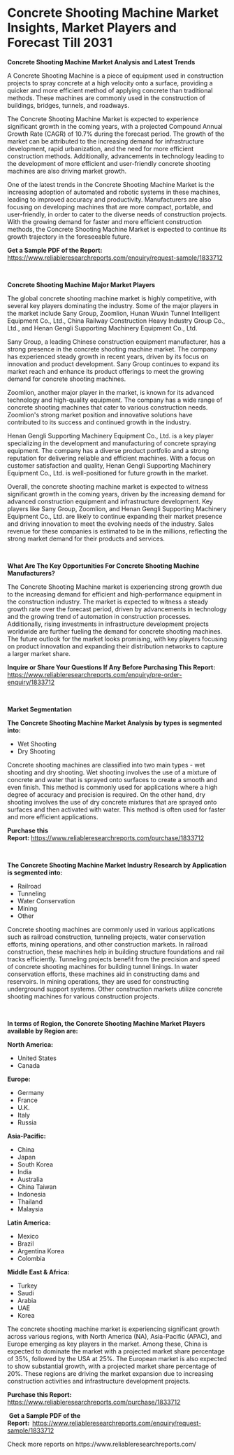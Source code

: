 <p><h1>Concrete Shooting Machine Market Insights, Market Players and Forecast Till 2031</h1></p><p><strong>Concrete Shooting Machine Market Analysis and Latest Trends</strong></p>
<p><p>A Concrete Shooting Machine is a piece of equipment used in construction projects to spray concrete at a high velocity onto a surface, providing a quicker and more efficient method of applying concrete than traditional methods. These machines are commonly used in the construction of buildings, bridges, tunnels, and roadways.</p><p>The Concrete Shooting Machine Market is expected to experience significant growth in the coming years, with a projected Compound Annual Growth Rate (CAGR) of 10.7% during the forecast period. The growth of the market can be attributed to the increasing demand for infrastructure development, rapid urbanization, and the need for more efficient construction methods. Additionally, advancements in technology leading to the development of more efficient and user-friendly concrete shooting machines are also driving market growth.</p><p>One of the latest trends in the Concrete Shooting Machine Market is the increasing adoption of automated and robotic systems in these machines, leading to improved accuracy and productivity. Manufacturers are also focusing on developing machines that are more compact, portable, and user-friendly, in order to cater to the diverse needs of construction projects. With the growing demand for faster and more efficient construction methods, the Concrete Shooting Machine Market is expected to continue its growth trajectory in the foreseeable future.</p></p>
<p><strong>Get a Sample PDF of the Report:&nbsp;</strong> <a href="https://www.reliableresearchreports.com/enquiry/request-sample/1833712">https://www.reliableresearchreports.com/enquiry/request-sample/1833712</a></p>
<p>&nbsp;</p>
<p><strong>Concrete Shooting Machine Major Market Players</strong></p>
<p><p>The global concrete shooting machine market is highly competitive, with several key players dominating the industry. Some of the major players in the market include Sany Group, Zoomlion, Hunan Wuxin Tunnel Intelligent Equipment Co., Ltd., China Railway Construction Heavy Industry Group Co., Ltd., and Henan Gengli Supporting Machinery Equipment Co., Ltd.</p><p>Sany Group, a leading Chinese construction equipment manufacturer, has a strong presence in the concrete shooting machine market. The company has experienced steady growth in recent years, driven by its focus on innovation and product development. Sany Group continues to expand its market reach and enhance its product offerings to meet the growing demand for concrete shooting machines.</p><p>Zoomlion, another major player in the market, is known for its advanced technology and high-quality equipment. The company has a wide range of concrete shooting machines that cater to various construction needs. Zoomlion's strong market position and innovative solutions have contributed to its success and continued growth in the industry.</p><p>Henan Gengli Supporting Machinery Equipment Co., Ltd. is a key player specializing in the development and manufacturing of concrete spraying equipment. The company has a diverse product portfolio and a strong reputation for delivering reliable and efficient machines. With a focus on customer satisfaction and quality, Henan Gengli Supporting Machinery Equipment Co., Ltd. is well-positioned for future growth in the market.</p><p>Overall, the concrete shooting machine market is expected to witness significant growth in the coming years, driven by the increasing demand for advanced construction equipment and infrastructure development. Key players like Sany Group, Zoomlion, and Henan Gengli Supporting Machinery Equipment Co., Ltd. are likely to continue expanding their market presence and driving innovation to meet the evolving needs of the industry. Sales revenue for these companies is estimated to be in the millions, reflecting the strong market demand for their products and services.</p></p>
<p>&nbsp;</p>
<p><strong>What Are The Key Opportunities For Concrete Shooting Machine Manufacturers?</strong></p>
<p><p>The Concrete Shooting Machine market is experiencing strong growth due to the increasing demand for efficient and high-performance equipment in the construction industry. The market is expected to witness a steady growth rate over the forecast period, driven by advancements in technology and the growing trend of automation in construction processes. Additionally, rising investments in infrastructure development projects worldwide are further fueling the demand for concrete shooting machines. The future outlook for the market looks promising, with key players focusing on product innovation and expanding their distribution networks to capture a larger market share.</p></p>
<p><strong>Inquire or Share Your Questions If Any Before Purchasing This Report:</strong> <a href="https://www.reliableresearchreports.com/enquiry/pre-order-enquiry/1833712">https://www.reliableresearchreports.com/enquiry/pre-order-enquiry/1833712</a></p>
<p>&nbsp;</p>
<p><strong>Market Segmentation</strong></p>
<p><strong>The Concrete Shooting Machine Market Analysis by types is segmented into:</strong></p>
<p><ul><li>Wet Shooting</li><li>Dry Shooting</li></ul></p>
<p><p>Concrete shooting machines are classified into two main types - wet shooting and dry shooting. Wet shooting involves the use of a mixture of concrete and water that is sprayed onto surfaces to create a smooth and even finish. This method is commonly used for applications where a high degree of accuracy and precision is required. On the other hand, dry shooting involves the use of dry concrete mixtures that are sprayed onto surfaces and then activated with water. This method is often used for faster and more efficient applications.</p></p>
<p><strong>Purchase this Report:&nbsp;</strong><a href="https://www.reliableresearchreports.com/purchase/1833712">https://www.reliableresearchreports.com/purchase/1833712</a></p>
<p>&nbsp;</p>
<p><strong>The Concrete Shooting Machine Market Industry Research by Application is segmented into:</strong></p>
<p><ul><li>Railroad</li><li>Tunneling</li><li>Water Conservation</li><li>Mining</li><li>Other</li></ul></p>
<p><p>Concrete shooting machines are commonly used in various applications such as railroad construction, tunneling projects, water conservation efforts, mining operations, and other construction markets. In railroad construction, these machines help in building structure foundations and rail tracks efficiently. Tunneling projects benefit from the precision and speed of concrete shooting machines for building tunnel linings. In water conservation efforts, these machines aid in constructing dams and reservoirs. In mining operations, they are used for constructing underground support systems. Other construction markets utilize concrete shooting machines for various construction projects.</p></p>
<p>&nbsp;</p>
<p><strong>In terms of Region, the Concrete Shooting Machine Market Players available by Region are:</strong></p>
<p>
    <p> <strong> North America: </strong>
        <ul>
            <li>United States</li>
            <li>Canada</li>
        </ul>
        </p> 
    <p> <strong> Europe: </strong>
        <ul>
            <li>Germany</li>
            <li>France</li>
            <li>U.K.</li>
            <li>Italy</li>
            <li>Russia</li>
        </ul>
        </p> 
    <p> <strong> Asia-Pacific: </strong>
        <ul>
            <li>China</li>
            <li>Japan</li>
            <li>South Korea</li>
            <li>India</li>
            <li>Australia</li>
            <li>China Taiwan</li>
            <li>Indonesia</li>
            <li>Thailand</li>
            <li>Malaysia</li>
        </ul>
        </p> 
    <p> <strong> Latin America: </strong>
        <ul>
            <li>Mexico</li>
            <li>Brazil</li>
            <li>Argentina Korea</li>
            <li>Colombia</li>
        </ul>
        </p> 
    <p> <strong> Middle East & Africa: </strong>
        <ul>
            <li>Turkey</li>
            <li>Saudi</li>
            <li>Arabia</li>
            <li>UAE</li>
            <li>Korea</li>
        </ul>
    </p>
    </p>
<p><p>The concrete shooting machine market is experiencing significant growth across various regions, with North America (NA), Asia-Pacific (APAC), and Europe emerging as key players in the market. Among these, China is expected to dominate the market with a projected market share percentage of 35%, followed by the USA at 25%. The European market is also expected to show substantial growth, with a projected market share percentage of 20%. These regions are driving the market expansion due to increasing construction activities and infrastructure development projects.</p></p>
<p><strong>Purchase this Report: </strong><a href="https://www.reliableresearchreports.com/purchase/1833712">https://www.reliableresearchreports.com/purchase/1833712</a></p>
<p>&nbsp;<strong>Get a Sample PDF of the Report:&nbsp;&nbsp;</strong><a href="https://www.reliableresearchreports.com/enquiry/request-sample/1833712">https://www.reliableresearchreports.com/enquiry/request-sample/1833712</a></p>
<p><strong></strong></p>
<p>Check more reports on https://www.reliableresearchreports.com/</p>